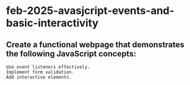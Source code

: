 # feb-2025-avasjcript-events-and-basic-interactivity 

## Create a functional webpage that demonstrates the following JavaScript concepts:
```
Use event listeners effectively.
Implement form validation.
Add interactive elements.
```
